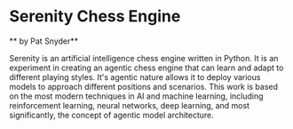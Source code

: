 # Serenity Chess Engine

** by Pat Snyder**

Serenity is an artificial intelligence chess engine written in Python. It is an experiment in creating an agentic chess engine that can learn and adapt to different playing styles. It's agentic nature allows it to deploy various models to approach different positions and scenarios. This work is based on the most modern techniques in AI and machine learning, including reinforcement learning, neural networks, deep learning, and most significantly, the concept of agentic model architecture.